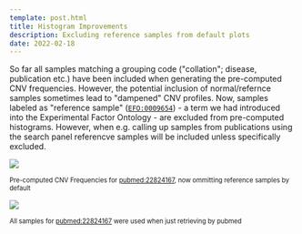 ```yaml
---
template: post.html
title: Histogram Improvements
description: Excluding reference samples from default plots
date: 2022-02-18
---
```


So far all samples matching a grouping code ("collation"; disease, publication etc.)
have been included when generating the pre-computed CNV frequencies. However, the
potential inclusion of normal/refernce samples sometimes lead to "dampened" CNV
profiles. Now, samples labeled as "reference sample" ([`EFO:0009654`](http://www.ebi.ac.uk/efo/EFO_0009654)) - 
a term we had introduced into the Experimental Factor Ontology - are excluded from
pre-computed histograms. However, when e.g. calling up samples from publications
using the search panel referencve samples will be included unless specifically excluded.

![](http://progenetix.org/services/collationplots/?datasetIds=progenetix&filters=pubmed:22824167)
<div style="font-size:  0.8em;">Pre-computed CNV Frequencies for <a href="http://progenetix.org/publication/?filters=pubmed:22824167">pubmed:22824167</a>, now ommitting reference samples by default</div>

<!--more-->

![](http://progenetix.org/services/samplesplot?datasetIds=progenetix&filters=pubmed:22824167&plotType=histoplot)
<div style="font-size:  0.8em;">All samples for <a href="http://progenetix.org/publication/?filters=pubmed:22824167">pubmed:22824167</a> were used when just retrieving by pubmed</div>

